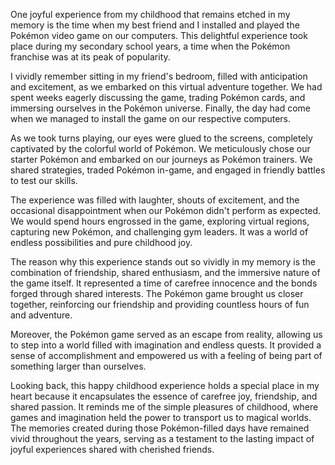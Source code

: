One joyful experience from my childhood that remains etched in my memory is the time when my best friend and I installed and played the Pokémon video game on our computers. This delightful experience took place during my secondary school years, a time when the Pokémon franchise was at its peak of popularity.

I vividly remember sitting in my friend's bedroom, filled with anticipation and excitement, as we embarked on this virtual adventure together. We had spent weeks eagerly discussing the game, trading Pokémon cards, and immersing ourselves in the Pokémon universe. Finally, the day had come when we managed to install the game on our respective computers.

As we took turns playing, our eyes were glued to the screens, completely captivated by the colorful world of Pokémon. We meticulously chose our starter Pokémon and embarked on our journeys as Pokémon trainers. We shared strategies, traded Pokémon in-game, and engaged in friendly battles to test our skills.

The experience was filled with laughter, shouts of excitement, and the occasional disappointment when our Pokémon didn't perform as expected. We would spend hours engrossed in the game, exploring virtual regions, capturing new Pokémon, and challenging gym leaders. It was a world of endless possibilities and pure childhood joy.

The reason why this experience stands out so vividly in my memory is the combination of friendship, shared enthusiasm, and the immersive nature of the game itself. It represented a time of carefree innocence and the bonds forged through shared interests. The Pokémon game brought us closer together, reinforcing our friendship and providing countless hours of fun and adventure.

Moreover, the Pokémon game served as an escape from reality, allowing us to step into a world filled with imagination and endless quests. It provided a sense of accomplishment and empowered us with a feeling of being part of something larger than ourselves.

Looking back, this happy childhood experience holds a special place in my heart because it encapsulates the essence of carefree joy, friendship, and shared passion. It reminds me of the simple pleasures of childhood, where games and imagination held the power to transport us to magical worlds. The memories created during those Pokémon-filled days have remained vivid throughout the years, serving as a testament to the lasting impact of joyful experiences shared with cherished friends.